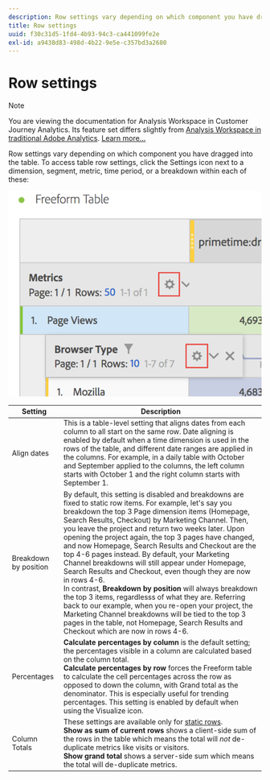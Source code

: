```yaml
---
description: Row settings vary depending on which component you have dragged into the table.
title: Row settings
uuid: f30c31d5-1fd4-4b93-94c3-ca441099fe2e
exl-id: a9438d83-498d-4b22-9e5e-c357bd3a2680
---
```

# Row settings

>[!NOTE]
>
>You are viewing the documentation for Analysis Workspace in Customer Journey Analytics. Its feature set differs slightly from [Analysis Workspace in traditional Adobe Analytics](https://docs.adobe.com/content/help/en/analytics/analyze/analysis-workspace/home.html). [Learn more...](/help/getting-started/cja-aa.md)

Row settings vary depending on which component you have dragged into the table. To access table row settings, click the Settings icon next to a dimension, segment, metric, time period, or a breakdown within each of these:

![](assets/row-settings.png)

| Setting | Description |
|--- |--- |
|Align dates|This is a table-level setting that aligns dates from each column to all start on the same row. Date aligning is enabled by default when a time dimension is used in the rows of the table, and different date ranges are applied in the columns. For example, in a daily table with October and September applied to the columns, the left column starts with October 1 and the right column starts with September 1.|
|Breakdown by position|By default, this setting is disabled and breakdowns are fixed to static row items. For example, let's say you breakdown the top 3 Page dimension items (Homepage, Search Results, Checkout) by Marketing Channel. Then, you leave the project and return two weeks later. Upon opening the project again, the top 3 pages have changed, and now Homepage, Search Results and Checkout are the top 4-6 pages instead. By default, your Marketing Channel breakdowns will still appear under Homepage, Search Results and Checkout, even though they are now in rows 4-6. <br> In contrast, **Breakdown by position** will always breakdown the top 3 items, regardlesss of what they are. Referring back to our example, when you re-open your project, the Marketing Channel breakdowns will be tied to the top 3 pages in the table, not Homepage, Search Results and Checkout which are now in rows 4-6.|
|Percentages|**Calculate percentages by column** is the default setting; the percentages visible in a column are calculated based on the column total. <br>**Calculate percentages by row** forces the Freeform table to calculate the cell percentages across the row as opposed to down the column, with Grand total as the denominator. This is especially useful for trending percentages. This setting is enabled by default when using the Visualize icon.|
|Column Totals|These settings are available only for [static rows](/help/analysis-workspace/visualizations/freeform-table/column-row-settings/manual-vs-dynamic-rows.md). <br> **Show as sum of current rows** shows a client-side sum of the rows in the table which means the total will *not* de-duplicate metrics like visits or visitors. <br> **Show grand total** shows a server-side sum which means the total will de-duplicate metrics.|
